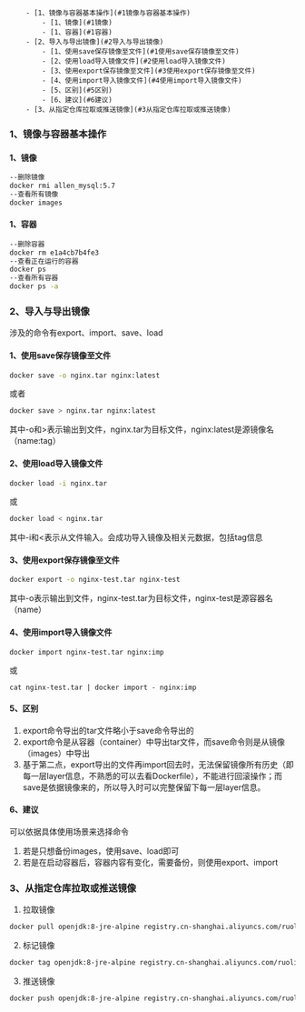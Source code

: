 
		- [1、镜像与容器基本操作](#1镜像与容器基本操作)
			- [1、镜像](#1镜像)
			- [1、容器](#1容器)
		- [2、导入与导出镜像](#2导入与导出镜像)
			- [1、使用save保存镜像至文件](#1使用save保存镜像至文件)
			- [2、使用load导入镜像文件](#2使用load导入镜像文件)
			- [3、使用export保存镜像至文件](#3使用export保存镜像至文件)
			- [4、使用import导入镜像文件](#4使用import导入镜像文件)
			- [5、区别](#5区别)
			- [6、建议](#6建议)
		- [3、从指定仓库拉取或推送镜像](#3从指定仓库拉取或推送镜像)



### 1、镜像与容器基本操作
#### 1、镜像
```Bash
--删除镜像
docker rmi allen_mysql:5.7
--查看所有镜像
docker images
```

#### 1、容器
```Bash
--删除容器
docker rm e1a4cb7b4fe3
--查看正在运行的容器
docker ps
--查看所有容器
docker ps -a
```
### 2、导入与导出镜像
涉及的命令有export、import、save、load
#### 1、使用save保存镜像至文件
```Bash
docker save -o nginx.tar nginx:latest
```
或者  
```Bash
docker save > nginx.tar nginx:latest  
```
其中-o和>表示输出到文件，nginx.tar为目标文件，nginx:latest是源镜像名（name:tag）  
#### 2、使用load导入镜像文件
```Bash
docker load -i nginx.tar
```
或
```Bash
docker load < nginx.tar
```
其中-i和<表示从文件输入。会成功导入镜像及相关元数据，包括tag信息  
#### 3、使用export保存镜像至文件
```Bash
docker export -o nginx-test.tar nginx-test
```
其中-o表示输出到文件，nginx-test.tar为目标文件，nginx-test是源容器名（name）
#### 4、使用import导入镜像文件
```
docker import nginx-test.tar nginx:imp
```
或
```
cat nginx-test.tar | docker import - nginx:imp
```
#### 5、区别
1. export命令导出的tar文件略小于save命令导出的
2. export命令是从容器（container）中导出tar文件，而save命令则是从镜像（images）中导出
3. 基于第二点，export导出的文件再import回去时，无法保留镜像所有历史（即每一层layer信息，不熟悉的可以去看Dockerfile），不能进行回滚操作；而save是依据镜像来的，所以导入时可以完整保留下每一层layer信息。
#### 6、建议
可以依据具体使用场景来选择命令
1. 若是只想备份images，使用save、load即可
2. 若是在启动容器后，容器内容有变化，需要备份，则使用export、import

### 3、从指定仓库拉取或推送镜像
1. 拉取镜像
```Bash
docker pull openjdk:8-jre-alpine registry.cn-shanghai.aliyuncs.com/ruoli-microservice/openjdk:8-jre-alpine
```
2. 标记镜像
```Bash
docker tag openjdk:8-jre-alpine registry.cn-shanghai.aliyuncs.com/ruoli-microservice/openjdk:8-jre-alpine
```
3. 推送镜像
```Bash
docker push openjdk:8-jre-alpine registry.cn-shanghai.aliyuncs.com/ruoli-microservice/openjdk:8-jre-alpine
```
